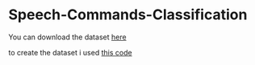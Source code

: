 # Speech-Commands-Classification


You can download the dataset [here](https://storage.cloud.google.com/download.tensorflow.org/data/speech_commands_v0.02.tar.gz)

to create the dataset i used [this code](https://github.com/adiyoss/GCommandsPytorch/blob/master/make_dataset.py)
